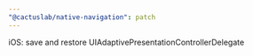 ```yaml
---
"@cactuslab/native-navigation": patch
---
```


iOS: save and restore UIAdaptivePresentationControllerDelegate

